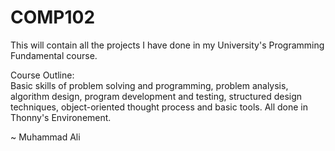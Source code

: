 # COMP102
This will contain all the projects I have done in my University's Programming Fundamental course.

Course Outline:
<br>
Basic skills of problem solving and programming, problem analysis, algorithm design, program
development and testing, structured design techniques, object-oriented thought process and
basic tools.
All done in Thonny's Environement.

~ Muhammad Ali
